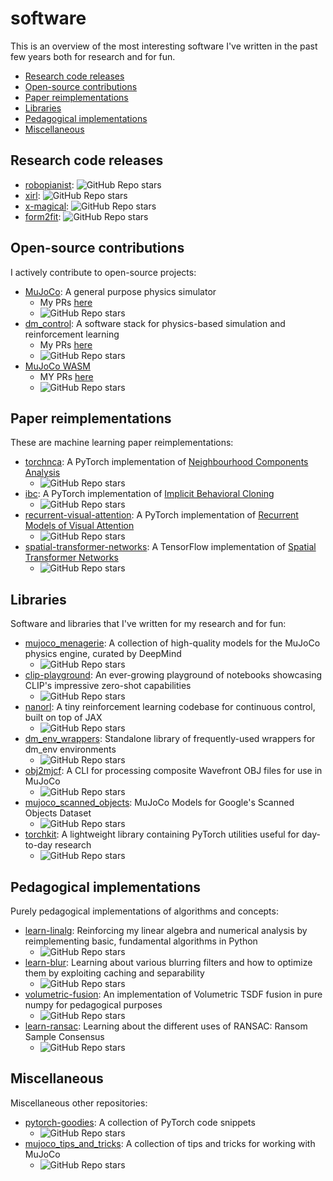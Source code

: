 # software

This is an overview of the most interesting software I've written in the past few years both for research and for fun.

- [Research code releases](#research-code-releases)
- [Open-source contributions](#open-source-contributions)
- [Paper reimplementations](#paper-reimplementations)
- [Libraries](#libraries)
- [Pedagogical implementations](#pedagogical-implementations)
- [Miscellaneous](#miscellaneous)

## Research code releases

- [robopianist](https://github.com/google-research/robopianist): ![GitHub Repo stars](https://img.shields.io/github/stars/google-research/robopianist?style=social)
- [xirl](https://github.com/google-research/google-research/tree/master/xirl): ![GitHub Repo stars](https://img.shields.io/github/stars/google-research/google-research?style=social)
- [x-magical](https://github.com/kevinzakka/x-magical): ![GitHub Repo stars](https://img.shields.io/github/stars/kevinzakka/x-magical?style=social)
- [form2fit](https://github.com/kevinzakka/form2fit): ![GitHub Repo stars](https://img.shields.io/github/stars/kevinzakka/form2fit?style=social)

## Open-source contributions

I actively contribute to open-source projects:

- [MuJoCo](https://github.com/deepmind/mujoco): A general purpose physics simulator
  - My PRs [here](https://github.com/deepmind/mujoco/commits?author=kevinzakka)
  - ![GitHub Repo stars](https://img.shields.io/github/stars/deepmind/mujoco?style=social)
- [dm_control](https://github.com/deepmind/dm_control): A software stack for physics-based simulation and reinforcement learning
  - My PRs [here](https://github.com/deepmind/dm_control/commits?author=kevinzakka)
  - ![GitHub Repo stars](https://img.shields.io/github/stars/deepmind/dm_control?style=social)
- [MuJoCo WASM](https://github.com/zalo/mujoco_wasm)
  - MY PRs [here](https://github.com/zalo/mujoco_wasm/commits?author=kevinzakka)
  - ![GitHub Repo stars](https://img.shields.io/github/stars/zalo/mujoco_wasm?style=social)

## Paper reimplementations

These are machine learning paper reimplementations:

- [torchnca](https://github.com/kevinzakka/torchnca): A PyTorch implementation of [Neighbourhood Components Analysis](https://www.cs.toronto.edu/~hinton/absps/nca.pdf)
  - ![GitHub Repo stars](https://img.shields.io/github/stars/kevinzakka/torchnca?style=social)
- [ibc](https://github.com/kevinzakka/ibc): A PyTorch implementation of [Implicit Behavioral Cloning](https://arxiv.org/abs/2109.00137)
  - ![GitHub Repo stars](https://img.shields.io/github/stars/kevinzakka/ibc?style=social)
- [recurrent-visual-attention](https://github.com/kevinzakka/recurrent-visual-attention): A PyTorch implementation of [Recurrent Models of Visual Attention](https://arxiv.org/abs/1406.6247)
  - ![GitHub Repo stars](https://img.shields.io/github/stars/kevinzakka/recurrent-visual-attention?style=social)
- [spatial-transformer-networks](https://github.com/kevinzakka/spatial-transformer-network): A TensorFlow implementation of [Spatial Transformer Networks](https://arxiv.org/abs/1506.02025)
  - ![GitHub Repo stars](https://img.shields.io/github/stars/kevinzakka/spatial-transformer-network?style=social)

## Libraries

Software and libraries that I've written for my research and for fun:

- [mujoco_menagerie](https://github.com/deepmind/mujoco_menagerie): A collection of high-quality models for the MuJoCo physics engine, curated by DeepMind
  - ![GitHub Repo stars](https://img.shields.io/github/stars/deepmind/mujoco_menagerie?style=social)
- [clip-playground](https://github.com/kevinzakka/clip_playground): An ever-growing playground of notebooks showcasing CLIP's impressive zero-shot capabilities
  - ![GitHub Repo stars](https://img.shields.io/github/stars/kevinzakka/clip_playground?style=social)
- [nanorl](https://github.com/kevinzakka/nanorl): A tiny reinforcement learning codebase for continuous control, built on top of JAX
  - ![GitHub Repo stars](https://img.shields.io/github/stars/kevinzakka/nanorl?style=social)
- [dm_env_wrappers](https://github.com/kevinzakka/dm_env_wrappers): Standalone library of frequently-used wrappers for dm_env environments
  - ![GitHub Repo stars](https://img.shields.io/github/stars/kevinzakka/dm_env_wrappers?style=social)
- [obj2mjcf](https://github.com/kevinzakka/obj2mjcf): A CLI for processing composite Wavefront OBJ files for use in MuJoCo
  - ![GitHub Repo stars](https://img.shields.io/github/stars/kevinzakka/obj2mjcf?style=social)
- [mujoco_scanned_objects](https://github.com/kevinzakka/mujoco_scanned_objects): MuJoCo Models for Google's Scanned Objects Dataset
  - ![GitHub Repo stars](https://img.shields.io/github/stars/kevinzakka/mujoco_scanned_objects?style=social)
- [torchkit](https://github.com/kevinzakka/torchkit): A lightweight library containing PyTorch utilities useful for day-to-day research
  - ![GitHub Repo stars](https://img.shields.io/github/stars/kevinzakka/torchkit?style=social)

## Pedagogical implementations

Purely pedagogical implementations of algorithms and concepts:

- [learn-linalg](https://github.com/kevinzakka/learn-linalg): Reinforcing my linear algebra and numerical analysis by reimplementing basic, fundamental algorithms in Python
  - ![GitHub Repo stars](https://img.shields.io/github/stars/kevinzakka/learn-linalg?style=social)
- [learn-blur](https://github.com/kevinzakka/learn-blur): Learning about various blurring filters and how to optimize them by exploiting caching and separability
  - ![GitHub Repo stars](https://img.shields.io/github/stars/kevinzakka/learn-blur?style=social)
- [volumetric-fusion](https://github.com/kevinzakka/learn-volumetric-fusion): An implementation of Volumetric TSDF fusion in pure numpy for pedagogical purposes
  - ![GitHub Repo stars](https://img.shields.io/github/stars/kevinzakka/volumetric-fusion?style=social)
- [learn-ransac](https://github.com/kevinzakka/learn-ransac): Learning about the different uses of RANSAC: Ransom Sample Consensus
  - ![GitHub Repo stars](https://img.shields.io/github/stars/kevinzakka/learn-ransac?style=social)

## Miscellaneous

Miscellaneous other repositories:

- [pytorch-goodies](https://github.com/kevinzakka/pytorch-goodies): A collection of PyTorch code snippets
  - ![GitHub Repo stars](https://img.shields.io/github/stars/kevinzakka/pytorch-goodies?style=social)
- [mujoco_tips_and_tricks](https://github.com/kevinzakka/mujoco_tips_and_tricks): A collection of tips and tricks for working with MuJoCo
  - ![GitHub Repo stars](https://img.shields.io/github/stars/kevinzakka/mujoco_tips_and_tricks?style=social)
